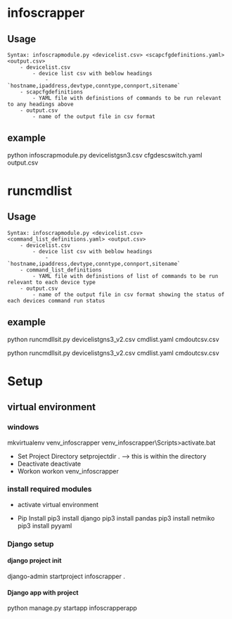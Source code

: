 # infoscrapper

## Usage
    Syntax: infoscrapmodule.py <devicelist.csv> <scapcfgdefinitions.yaml> <output.csv>
        - devicelist.csv
            - device list csv with beblow headings
                -   `hostname,ipaddress,devtype,conntype,connport,sitename`
        - scapcfgdefinitions
            - YAML file with definistions of commands to be run relevant to any headings above
        - output.csv
            - name of the output file in csv format
## example
python infoscrapmodule.py devicelistgsn3.csv cfgdescswitch.yaml output.csv

# runcmdlist

## Usage
    Syntax: infoscrapmodule.py <devicelist.csv> <command_list_definitions.yaml> <output.csv>
        - devicelist.csv
            - device list csv with beblow headings
                -   `hostname,ipaddress,devtype,conntype,connport,sitename`
        - command_list_definitions
            - YAML file with definistions of list of commands to be run relevant to each device type
        - output.csv
            - name of the output file in csv format showing the status of each devices command run status
## example
python runcmdllsit.py devicelistgns3_v2.csv cmdlist.yaml cmdoutcsv.csv


python runcmdllsit.py devicelistgns3_v2.csv cmdlist.yaml cmdoutcsv.csv

# Setup


## virtual environment
### windows

mkvirtualenv venv_infoscrapper
venv_infoscrapper\Scripts>activate.bat

* Set Project Directory
	setprojectdir . --> this is within the directory
* Deactivate
	deactivate
* Workon
	workon venv_infoscrapper

### install required modules
* activate virtual environment

* Pip Install
	pip3 install django
    pip3 install pandas
    pip3 install netmiko
    pip3 install pyyaml

### Django setup

#### django project init
django-admin startproject infoscrapper .

#### Django app with project

python manage.py startapp infoscrapperapp
